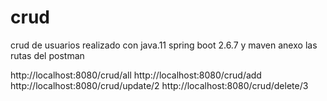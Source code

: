 # crud
crud de usuarios
realizado con java.11 spring boot  2.6.7  y maven
anexo las rutas del postman

http://localhost:8080/crud/all
http://localhost:8080/crud/add
http://localhost:8080/crud/update/2
http://localhost:8080/crud/delete/3
